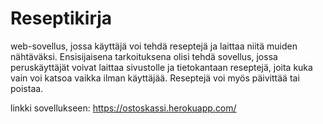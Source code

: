 # Reseptikirja
web-sovellus, jossa käyttäjä voi tehdä reseptejä ja laittaa niitä muiden nähtäväksi.
Ensisijaisena tarkoituksena olisi tehdä sovellus, jossa peruskäyttäjät voivat laittaa sivustolle ja tietokantaan
reseptejä, joita kuka vain voi katsoa vaikka ilman käyttäjää. Reseptejä voi myös päivittää tai poistaa.

linkki sovellukseen:
https://ostoskassi.herokuapp.com/
